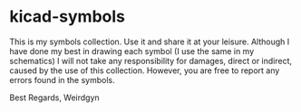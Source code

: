 # kicad-symbols

This is my symbols collection.
Use it and share it at your leisure.
Although I have done my best in drawing each symbol (I use the same in my schematics) I will not take any responsibility for damages, direct or indirect, caused by the use of this collection. However, you are free to report any errors found in the symbols.

Best Regards,
 Weirdgyn
